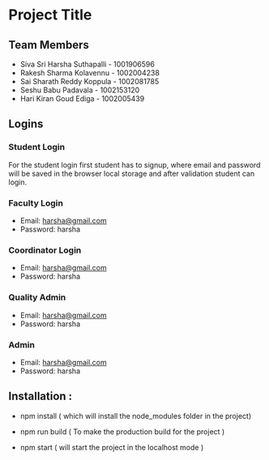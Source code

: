 # Project Title

## Team Members

- Siva Sri Harsha Suthapalli - 1001906596
- Rakesh Sharma Kolavennu - 1002004238
- Sai Sharath Reddy Koppula - 1002081785
- Seshu Babu Padavala - 1002153120
- Hari Kiran Goud Ediga - 1002005439

## Logins

### Student Login

For the student login first student has to signup, where email and password will be saved in the browser local storage and after validation student can login.

### Faculty Login

- Email: harsha@gmail.com
- Password: harsha

### Coordinator Login

- Email: harsha@gmail.com
- Password: harsha

### Quality Admin

- Email: harsha@gmail.com
- Password: harsha

### Admin

- Email: harsha@gmail.com
- Password: harsha

## Installation :

- npm install ( which will install the node_modules folder in the project)

- npm run build ( To make the production build for the project )

- npm start ( will start the project in the localhost mode )
